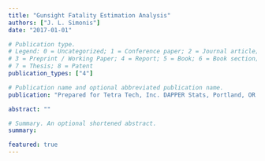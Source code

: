```yaml
---
title: "Gunsight Fatality Estimation Analysis"
authors: ["J. L. Simonis"]
date: "2017-01-01"

# Publication type.
# Legend: 0 = Uncategorized; 1 = Conference paper; 2 = Journal article;
# 3 = Preprint / Working Paper; 4 = Report; 5 = Book; 6 = Book section;
# 7 = Thesis; 8 = Patent
publication_types: ["4"]

# Publication name and optional abbreviated publication name.
publication: "Prepared for Tetra Tech, Inc. DAPPER Stats, Portland, OR. 3 pp"

abstract: ""

# Summary. An optional shortened abstract.
summary: 

featured: true
---
```

